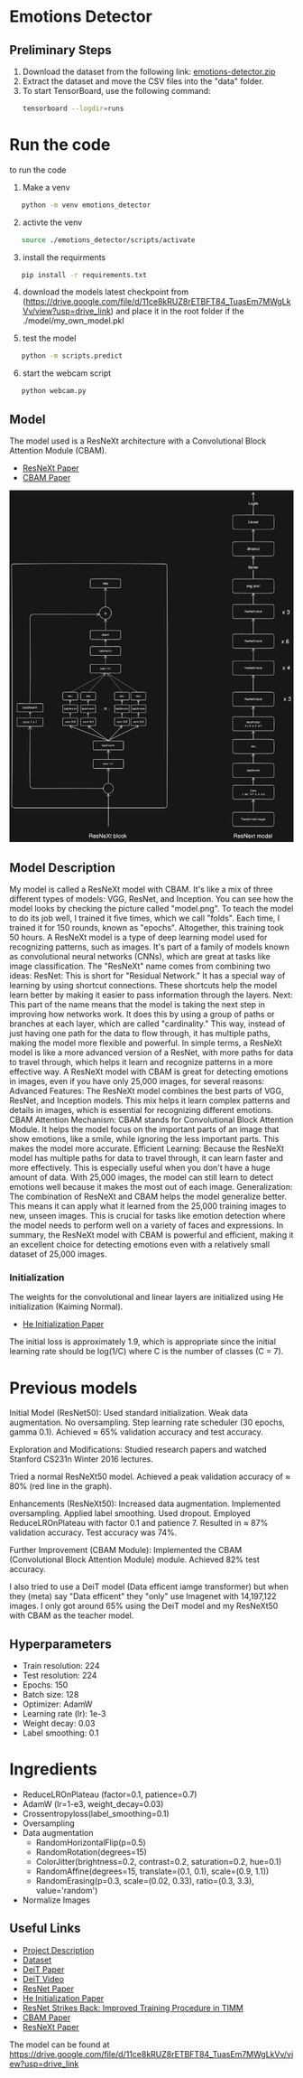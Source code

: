 # Emotions Detector

## Preliminary Steps

1. Download the dataset from the following link: [emotions-detector.zip](https://assets.01-edu.org/ai-branch/project3/emotions-detector.zip)
2. Extract the dataset and move the CSV files into the "data" folder.
3. To start TensorBoard, use the following command:
   ```bash
   tensorboard --logdir=runs
   ```

# Run the code

to run the code

1. Make a venv
``` bash
   python -m venv emotions_detector
```

2. activte the venv
``` bash
   source ./emotions_detector/scripts/activate
```

3. install the requirments
``` bash
   pip install -r requirements.txt
```
4. download the models latest checkpoint from (https://drive.google.com/file/d/11ce8kRUZ8rETBFT84_TuasEm7MWgLkVv/view?usp=drive_link) and place it in the root folder if the ./model/my_own_model.pkl

5. test the model
``` bash
   python -m scripts.predict
```

6. start the webcam script

``` bash
   python webcam.py
```

## Model

The model used is a ResNeXt architecture with a Convolutional Block Attention Module (CBAM).

- [ResNeXt Paper](https://arxiv.org/pdf/1611.05431)
- [CBAM Paper](https://arxiv.org/abs/1807.06521)

![ResNeXt model with CBam](model.png)

## Model Description

My model is called a ResNeXt model with CBAM. It's like a mix of three different types of models: VGG, ResNet, and Inception. You can see how the model looks by checking the picture called "model.png".
To teach the model to do its job well, I trained it five times, which we call "folds". Each time, I trained it for 150 rounds, known as "epochs". Altogether, this training took 50 hours.
A ResNeXt model is a type of deep learning model used for recognizing patterns, such as images. It's part of a family of models known as convolutional neural networks (CNNs), which are great at tasks like image classification.
The "ResNeXt" name comes from combining two ideas:
ResNet: This is short for "Residual Network." It has a special way of learning by using shortcut connections. These shortcuts help the model learn better by making it easier to pass information through the layers.
Next: This part of the name means that the model is taking the next step in improving how networks work. It does this by using a group of paths or branches at each layer, which are called "cardinality." This way, instead of just having one path for the data to flow through, it has multiple paths, making the model more flexible and powerful.
In simple terms, a ResNeXt model is like a more advanced version of a ResNet, with more paths for data to travel through, which helps it learn and recognize patterns in a more effective way.
A ResNeXt model with CBAM is great for detecting emotions in images, even if you have only 25,000 images, for several reasons:
Advanced Features: The ResNeXt model combines the best parts of VGG, ResNet, and Inception models. This mix helps it learn complex patterns and details in images, which is essential for recognizing different emotions.
CBAM Attention Mechanism: CBAM stands for Convolutional Block Attention Module. It helps the model focus on the important parts of an image that show emotions, like a smile, while ignoring the less important parts. This makes the model more accurate.
Efficient Learning: Because the ResNeXt model has multiple paths for data to travel through, it can learn faster and more effectively. This is especially useful when you don't have a huge amount of data. With 25,000 images, the model can still learn to detect emotions well because it makes the most out of each image.
Generalization: The combination of ResNeXt and CBAM helps the model generalize better. This means it can apply what it learned from the 25,000 training images to new, unseen images. This is crucial for tasks like emotion detection where the model needs to perform well on a variety of faces and expressions.
In summary, the ResNeXt model with CBAM is powerful and efficient, making it an excellent choice for detecting emotions even with a relatively small dataset of 25,000 images.


### Initialization

The weights for the convolutional and linear layers are initialized using He initialization (Kaiming Normal).

- [He Initialization Paper](https://arxiv.org/abs/1502.01852)

The initial loss is approximately 1.9, which is appropriate since the initial learning rate should be log(1/C) where C is the number of classes (C = 7).

# Previous models

Initial Model (ResNet50):
Used standard initialization.
    Weak data augmentation.
    No oversampling.
    Step learning rate scheduler (30 epochs, gamma 0.1).
    Achieved ≈ 65% validation accuracy and test accuracy.

Exploration and Modifications:
Studied research papers and watched Stanford CS231n Winter 2016 lectures.

Tried a normal ResNeXt50 model.
Achieved a peak validation accuracy of ≈ 80% (red line in the graph).

Enhancements (ResNeXt50):
    Increased data augmentation.
    Implemented oversampling.
    Applied label smoothing.
    Used dropout.
    Employed ReduceLROnPlateau with factor 0.1 and patience 7.
Resulted in ≈ 87% validation accuracy.
Test accuracy was 74%.

Further Improvement (CBAM Module):
    Implemented the CBAM (Convolutional Block Attention Module) module.
Achieved 82% test accuracy.

I also tried to use a DeiT model (Data efficent iamge transformer) but when they (meta) say "Data efficent" they "only" use Imagenet with 14,197,122 images. 
I only got around 65% using the DeiT model and my ResNeXt50 with CBAM as the teacher model.

## Hyperparameters
- Train resolution: 224
- Test resolution: 224
- Epochs: 150
- Batch size: 128
- Optimizer: AdamW
- Learning rate (lr): 1e-3
- Weight decay: 0.03
- Label smoothing: 0.1

# Ingredients
- ReduceLROnPlateau (factor=0.1, patience=0.7)
- AdamW (lr=1-e3, weight_decay=0.03)
- Crossentropyloss(label_smoothing=0.1)
- Oversampling
- Data augmentation
   - RandomHorizontalFlip(p=0.5)
   - RandomRotation(degrees=15)
   - ColorJitter(brightness=0.2, contrast=0.2, saturation=0.2, hue=0.1)
   - RandomAffine(degrees=15, translate=(0.1, 0.1), scale=(0.9, 1.1))
   - RandomErasing(p=0.3, scale=(0.02, 0.33), ratio=(0.3, 3.3), value='random')
- Normalize Images

## Useful Links

- [Project Description](https://github.com/01-edu/public/blob/master/subjects/ai/emotions-detector/README.md)
- [Dataset](https://www.kaggle.com/competitions/challenges-in-representation-learning-facial-expression-recognition-challenge/overview)
- [DeiT Paper](https://arxiv.org/abs/2012.12877)
- [DeiT Video](https://www.youtube.com/watch?v=viClVMxiwI0)
- [ResNet Paper](https://arxiv.org/pdf/1512.03385)
- [He Initialization Paper](https://arxiv.org/abs/1502.01852)
- [ResNet Strikes Back: Improved Training Procedure in TIMM](https://arxiv.org/abs/2110.00476)
- [CBAM Paper](https://arxiv.org/abs/1807.06521)
- [ResNeXt Paper](https://arxiv.org/pdf/1611.05431)

The model can be found at
https://drive.google.com/file/d/11ce8kRUZ8rETBFT84_TuasEm7MWgLkVv/view?usp=drive_link
